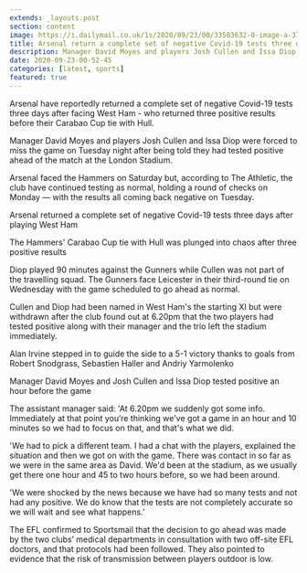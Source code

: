 ```yaml
---
extends: _layouts.post
section: content
image: https://i.dailymail.co.uk/1s/2020/09/23/00/33503632-0-image-a-37_1600818495446.jpg 
title: Arsenal return a complete set of negative Covid-19 tests three days after facing West Ham 
description: Manager David Moyes and players Josh Cullen and Issa Diop were forced to miss the game on Tuesday night after being told they had tested positive ahead of the match at the London Stadium. 
date: 2020-09-23-00-52-45 
categories: [latest, sports] 
featured: true 
--- 
```

Arsenal have reportedly returned a complete set of negative Covid-19 tests three days after facing West Ham - who returned three positive results before their Carabao Cup tie with Hull.

Manager David Moyes and players Josh Cullen and Issa Diop were forced to miss the game on Tuesday night after being told they had tested positive ahead of the match at the London Stadium.

Arsenal faced the Hammers on Saturday but, according to The Athletic, the club have continued testing as normal, holding a round of checks on Monday — with the results all coming back negative on Tuesday. 

Arsenal returned a complete set of negative Covid-19 tests three days after playing West Ham

The Hammers' Carabao Cup tie with Hull was plunged into chaos after three positive results 

Diop played 90 minutes against the Gunners while Cullen was not part of the travelling squad. The Gunners face Leicester in their third-round tie on Wednesday with the game scheduled to go ahead as normal.

Cullen and Diop had been named in West Ham's the starting XI but were withdrawn after the club found out at 6.20pm that the two players had tested positive along with their manager and the trio left the stadium immediately. 

Alan Irvine stepped in to guide the side to a 5-1 victory thanks to goals from Robert Snodgrass, Sebastien Haller and Andriy Yarmolenko

Manager David Moyes and Josh Cullen and Issa Diop tested positive an hour before the game

The assistant manager said: 'At 6.20pm we suddenly got some info. Immediately at that point you’re thinking we've got a game in an hour and 10 minutes so we had to focus on that, and that's what we did. 

'We had to pick a different team. I had a chat with the players, explained the situation and then we got on with the game. There was contact in so far as we were in the same area as David. We'd been at the stadium, as we usually get there one hour and 45 to two hours before, so we had been around.

'We were shocked by the news because we have had so many tests and not had any positive. We do know that the tests are not completely accurate so we will wait and see what happens.’ 

The EFL confirmed to Sportsmail that the decision to go ahead was made by the two clubs’ medical departments in consultation with two off-site EFL doctors, and that protocols had been followed. They also pointed to evidence that the risk of transmission between players outdoor is low.  

